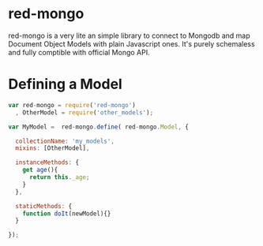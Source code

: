 red-mongo
=========


red-mongo is a very lite an simple library to connect to Mongodb and map Document Object Models with plain Javascript ones.
It's purely schemaless and fully comptible with official Mongo API.


# Defining a Model

```javascript 
var red-mongo = require('red-mongo')
  , OtherModel = require('other_models');

var MyModel =  red-mongo.define( red-mongo.Model, { 

  collectionName: 'my_models',
  mixins: [OtherModel],

  instanceMethods: {
    get age(){
      return this._age;
    }
  },

  staticMethods: {
    function doIt(newModel){}
  }

});

```
